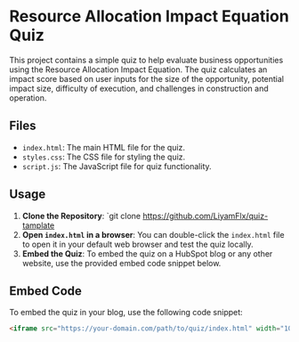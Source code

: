 # Resource Allocation Impact Equation Quiz

This project contains a simple quiz to help evaluate business opportunities using the Resource Allocation Impact Equation. The quiz calculates an impact score based on user inputs for the size of the opportunity, potential impact size, difficulty of execution, and challenges in construction and operation.

## Files

- `index.html`: The main HTML file for the quiz.
- `styles.css`: The CSS file for styling the quiz.
- `script.js`: The JavaScript file for quiz functionality.

## Usage

1. **Clone the Repository**: `git clone https://github.com/LiyamFlx/quiz-tamplate
2. **Open `index.html` in a browser**: You can double-click the `index.html` file to open it in your default web browser and test the quiz locally.
3. **Embed the Quiz**: To embed the quiz on a HubSpot blog or any other website, use the provided embed code snippet below.

## Embed Code

To embed the quiz in your blog, use the following code snippet:

```html
<iframe src="https://your-domain.com/path/to/quiz/index.html" width="100%" height="600px" frameborder="0"></iframe>
